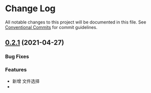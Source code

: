 

# Change Log

All notable changes to this project will be documented in this file.
See [Conventional Commits](https://conventionalcommits.org) for commit guidelines.


## [0.2.1]() (2021-04-27)

### Bug Fixes


### Features

*  新增 文件选择
* 
